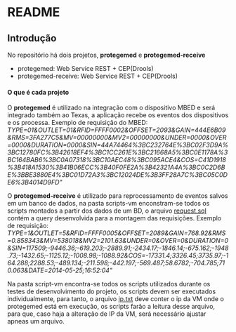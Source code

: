 # README

## Introdução
No repositório há dois projetos, **protegemed** e **protegemed-receive**

* protegemed: Web Service REST + CEP(Drools)
* protegemed-receive: Web Service REST + CEP(Drools)

#### **O que é cada projeto**
O **protegemed** é utilizado na integração com o dispositivo MBED e será integrado também ao Texas, a aplicação recebe os eventos dos dispositivos e os processa.
Exemplo de requisição do MBED:
*TYPE=01&OUTLET=01&RFID=FFFF0002&OFFSET=2093&GAIN=444E6B09&RMS=3FA277C5&MV=00000000&MV2=00000000&UNDER=0000&OVER=0000&DURATION=0000&SIN=44A74464%3BC232764E%3BC02F3D9A%3BC12780FC%3B42618EF4%3BC1CC261E%3BC21668A5%3BC0E1178A%3BC164BAB6%3BC0A07318%3BC10AEC48%3BC095ACE4&COS=C41D1918%3B418A1530%3B41B06ECC%3B40F0FE2A%3B42321A4A%3BC0C2D6BE%3BBE3880E4%3BC01D72A3%3BC12024DE%3B3FF28A7C%3BC05C0DE6%3B4014D9FD"*

O **protegemed-receive** é utilizado para reprocessamento de eventos salvos em um banco de dados, na pasta scripts-vm enconstram-se todos os scripts
montados a partir dos dados de um BD, o arquivo [request.sql](script-vm/request.sql) contém a query desenvolvida para a montagem das requisições.
Exemplo de requisição:
*TYPE=1&OUTLET=5&RFID=FFFF0005&OFFSET=2089&GAIN=768.92&RMS=0.858343&MV=538018&MV2=2101.63&UNDER=0&OVER=0&DURATION=0&SIN=117509;-9446.36;-619.203;-2889.91;-2434.17;-1846.14;-675.162;-1948.73;-1432.65;-1125.12;-1008.98;-1088.92&COS=-17331.4;3326.45;3735.97;-164.288;2288.53;-489.134;-211.598;-442.197;-569.487;58.6782;-704.785;710.063&DATE=2014-05-25;16:52:04"*

Na pasta script-vm encontra-se todos os scripts utilizados durante os testes de desenvolvimento do projeto, os scripts devem ser executados individualmente, para tanto, o arquivo [ip.txt](script-vm/ip.txt) deve conter o ip da VM onde o protegemed está em execução, os scripts farão a leitura desse arquivo, para que, caso haja a alteração de IP da VM, será necessário ajustar apneas um arquivo.
